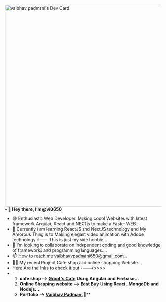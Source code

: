 <a href="https://app.daily.dev/vaibhavpadmani"><img src="https://api.daily.dev/devcards/v2/icX50cWL9N25D5Ox8O3ut.png?type=wide&r=42g" width="652" alt="vaibhav padmani's Dev Card"/></a><br>
**- 👋 Hey there, I’m @vi0650**
- 😄 Enthusiastic Web Developer. Making coool Websites with latest framework Angular, React and NEXTjs to make a Faster WEB...
- 👀 Currently i am learning ReactJS and NextJS technology and My Amorous Thing is to Making elegant video animation with Adobe technology <--- This is just my side hobbie...
- 💞️ I’m looking to collaborate on independent coding and good knowledge of frameworks and programming languages....
- 📫 How to reach me vaibhavvpadmani650@gmail.com...
- 🧑‍💻 My recent Project Cafe shop and online shopping Website...
-    Here Are the links to check it out ---->>>>>
-    1. **cafe shop -->** [**Groot's Cafe**](https://vi-cafe-b963a.web.app/)  **Using Angular and Firebase...**
     2. **Online Shopping website -->** [**Best Buy**](https://best-buy-004-ar7yc3vvt-vi0650.vercel.app/) **Using React , MongoDb and Nodejs...**
     3. **Portfolio -->** [**Vaibhav Padmani**](https://vi0650.github.io/) 🧐**
